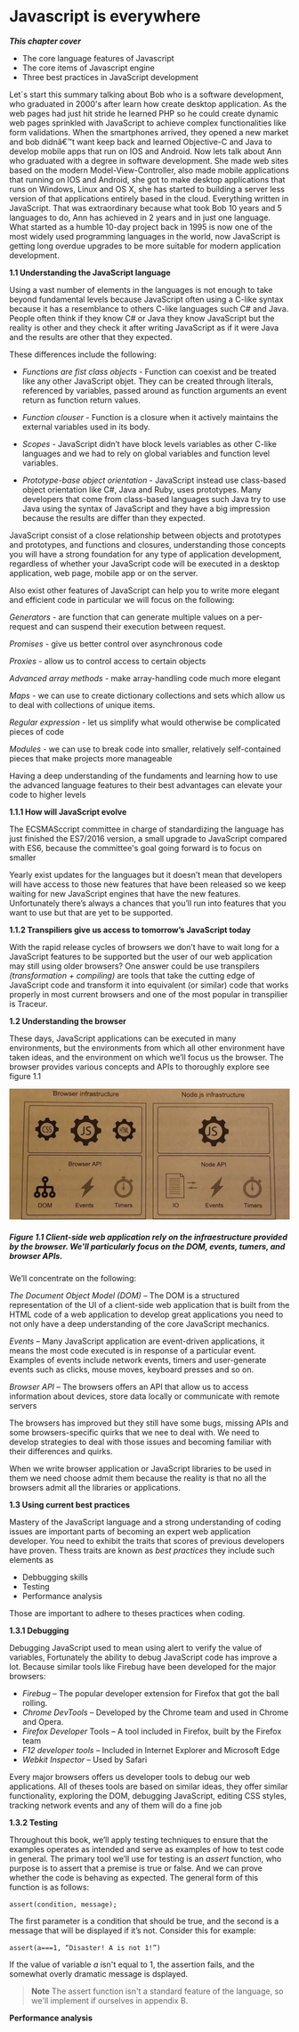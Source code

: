 # Javascript is everywhere

***This chapter cover***

* The core language features of Javascript
* The core items of Javascript engine
* Three best practices in JavaScript development 

Let´s start this summary talking about Bob who is a software development, who graduated in 2000's after learn how create desktop application. As the web pages had just hit stride he learned PHP so he could create dynamic web pages sprinkled with JavaScript to achieve complex functionalities like form validations. When the smartphones arrived, they opened a new market and bob didnâ€™t want keep back and learned Objective-C and Java to develop mobile apps that run on IOS and Android. Now lets talk about Ann who graduated with a degree in software development. She made web sites based on the modern Model-View-Controller, also made mobile applications that running on IOS and Android, she got to make desktop applications that runs on Windows, Linux and OS X, she has started to building a server less version of that applications entirely based in the cloud. Everything written in JavaScript. That was extraordinary because what took Bob 10 years and 5 languages to do, Ann has achieved in 2 years and in just one language. What started as a humble 10-day project back in 1995 is now one of the most widely used programming languages in the world, now JavaScript is getting long overdue upgrades to be more suitable for modern application development.

**1.1 Understanding the JavaScript language**

Using a vast number of elements in the languages is not enough to take beyond fundamental levels because JavaScript often using a C-like syntax because it  has a resemblance to others C-like languages such C# and Java. People often think if they know C# or Java they know JavaScript but the reality is other and they check it after writing JavaScript as if it were Java and the results are other that they expected. 

These differences include the following:

* *Functions are fist class objects* - Function can coexist and be treated like any other JavaScript objet. They can be created through literals, referenced by variables, passed around as function arguments an event return as function return values.

* *Function clouser* - Function is a closure when it actively maintains the external variables used in its body.

* *Scopes* - JavaScript didn’t have block levels variables as other C-like languages and we had to rely on global variables and function level variables. 

* *Prototype-base object orientation* - JavaScript instead use class-based object orientation like C#, Java and Ruby, uses prototypes. Many developers that come from class-based languages such Java try to use Java using the syntax of JavaScript and they have  a big impression because the results are differ than they expected. 

JavaScript consist of a close relationship between objects and prototypes and prototypes, and functions and closures, understanding those concepts you will have a strong foundation for any type of application development, regardless of whether your JavaScript code will be executed in a desktop application, web page, mobile app or on the server. 

Also exist other features of JavaScript can help you to write more elegant and efficient code in particular we will focus on the following: 

*Generators* - are function that can generate multiple values on a per-request and can suspend their execution between request. 

*Promises* - give us better control over asynchronous code 

*Proxies* -  allow us to control access to certain objects 

*Advanced array methods* - make array-handling code much more elegant 

*Maps* - we can use to create dictionary collections and sets which allow us to deal with collections of unique items. 

*Regular expression* - let us simplify what would otherwise be complicated pieces of code 

*Modules* - we can use to break code into smaller, relatively self-contained pieces that make projects more manageable 

Having a deep understanding of the fundaments and learning how to use the advanced language features to their best advantages can elevate your code to higher levels 

**1.1.1 How will JavaScript evolve**

The ECSMASccript committee in charge of standardizing the language has just finished the ES7/2016 version, a small upgrade to JavaScript compared with ES6, because the committee's goal going forward is to focus on smaller 

Yearly exist updates for the languages but it doesn’t mean that developers will have access to those new features that have been released so we keep waiting for new JavaScript engines that have the new features. Unfortunately there’s always a chances that you’ll run into features that you want to use but that are yet to be supported. 

**1.1.2 Transpiliers give us access to tomorrow’s JavaScript today** 

With the rapid release cycles of browsers we don’t have to wait long for a JavaScript features to be supported but the user of our web application may still using older browsers? One answer could be use transpilers *(transformation + compiling)* are tools that take the cutting edge of JavaScript code and transform it into equivalent (or similar) code that works properly in most current browsers and one of the most popular in transpilier is Traceur. 

**1.2 Understanding the browser**

These days, JavaScript applications can be executed in many environments, but the environments from which all other environment have taken ideas, and the environment on which we’ll focus us the browser. The browser provides various concepts and APIs to thoroughly explore see figure 1.1 

![figure 1.1](images/figure1.jpg)

##### **Figure 1.1 Client-side web application rely on the infraestructure provided by the browser. We'll particularly focus on the DOM, events, tumers, and browser APIs**.

We’ll concentrate on the following:

*The Document Object Model (DOM)* – The DOM is a structured representation of the UI of a client-side web application that is built from the HTML code of a web application to develop great applications you need to not only have a deep understanding of the core JavaScript mechanics. 

*Events* –  Many JavaScript application are event-driven applications, it means the most code executed is in response of a particular event. Examples of events include network events, timers and user-generate events such as clicks, mouse moves, keyboard presses and so on. 

*Browser API* – The browsers offers an API that allow us to access information about devices, store data locally or communicate with remote servers  

The browsers has improved but they still have some bugs, missing APIs and some browsers-specific quirks that we nee to deal with. We need to develop strategies to deal with those issues and becoming familiar with their differences and quirks. 

When we write browser application or JavaScript libraries to be used in them we need choose admit them because the reality is that no all the browsers admit all the libraries or applications. 

**1.3 Using current best practices**

Mastery of the JavaScript language and a strong understanding of coding issues are important parts of becoming an expert web application developer. You need to exhibit the traits that scores of previous developers have proven. Thess traits are known as *best practices* they include such elements as

* Debbugging skills
* Testing
* Performance analysis

Those are important to adhere to theses practices when coding.

**1.3.1 Debugging**

Debugging JavaScript used to mean using alert to verify the value of variables, Fortunately the ability to debug JavaScript code has improve a lot. Because similar tools like Firebug have been developed for the major browsers:

* *Firebug* – The popular developer extension for Firefox that got the ball rolling.
* *Chrome DevTools* – Developed by the Chrome team and used in Chrome and Opera.
* *Firefox Developer* Tools – A tool included in Firefox, built by the Firefox team
* *F12 developer tools* – Included in Internet Explorer and Microsoft Edge
* *Webkit Inspector* – Used by Safari

Every major browsers offers us developer tools to debug  our web applications. All of theses tools are based on similar ideas, they offer similar functionality, exploring the DOM, debugging JavaScript, editing CSS styles, tracking network events and any of them will do a fine job 

**1.3.2 Testing**

 Throughout this book, we’ll apply testing techniques to ensure that the examples operates as intended and serve as examples of how to test code in general. The primary tool we’ll use for testing is an *assert* function, who purpose is to assert that a premise is true or false. And we can prove whether the code is behaving as expected. The general form of this function is as follows:

```
assert(condition, message); 
```

The first parameter is a condition that should be true, and the second is a message that will be displayed if it’s not. Consider this for example:
```
assert(a===1, “Disaster! A is not 1!”) 
```
If the value of variable *a* isn't equal to 1, the assertion fails, and the somewhat overly dramatic message is dsplayed. 

>**Note** The assert function isn't a standard feature of the language, so we'll implement if ourselves in appendix B.

**Performance analysis**

